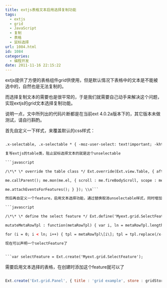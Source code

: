```yaml
---
title: extjs表格文本启用选择复制功能
tags:
  - extjs
  - grid
  - JavaScript
  - 复制
  - 表格
  - 鼠标选择
url: 1084.html
id: 1084
categories:
  - 编程开发
date: 2011-11-16 22:15:22
---
```


extjs提供了方便的表格组件grid供使用，但是默认情况下表格中的文本是不能被选中的，自然也是无法复制的。  

而选择复制文本的需要也是很平常的，于是我们就需要自己动手来解决这个问题，实现extjs的grid文本选择复制功能。  

说明一点，文中所列出的代码片断都是在当前ext 4.0.2a版本下的，其它版本未做测试，请自行斟酌。  

首先自定义一下样式，来覆盖默认的css样式：  

```html  

.x-selectable, .x-selectable * { -moz-user-select: text!important; -khtml-user-select: text!important; } \\n```  

复写extjs的table类，阻止鼠标选择文本的就是这个unselectable  

```javascript  

/\*\* \* override the table class */ Ext.override(Ext.view.Table, { afterRender : function() { var me = this;  

me.callParent(); me.mon(me.el, { scroll : me.fireBodyScroll, scope : me }); if (!me.featuresMC && (me.featuresMC.findIndex('ftype', 'unselectable') >= 0)) { me.el.unselectable(); }  

me.attachEventsForFeatures(); } }); \\n```  

然后再自定义一个feature，启用文本选择功能，通过替换取消unselectable样式，同时增加x-selectable样式  

```javascript  

/\*\* \* define the select feature */ Ext.define('Myext.grid.SelectFeature', { extend : 'Ext.grid.feature.Feature', alias : 'feature.selectable',  

mutateMetaRowTpl : function(metaRowTpl) { var i, ln = metaRowTpl.length;  

for (i = 0; i < ln; i++) { tpl = metaRowTpl\[i\]; tpl = tpl.replace(/x-grid-row/, 'x-grid-row x-selectable'); tpl = tpl.replace(/x-grid-cell-inner x-unselectable/g, 'x-grid-cell-inner'); tpl = tpl.replace(/unselectable="on"/g, ''); metaRowTpl\[i\] = tpl; }; } }); \\n```  

现在可以声明一个selectFeature了


```var selectFeature = Ext.create('Myext.grid.SelectFeature');
```

需要启用文本选择的表格，在创建时添加这个feature就可以了  

```javascript  

Ext.create('Ext.grid.Panel', { title : 'grid example', store : gridStore, // define before width : 600, height : 300, features : \[selectFeature\], columns : \[{ text:'name', dataIndex:'name' }\] // other code } \\n```